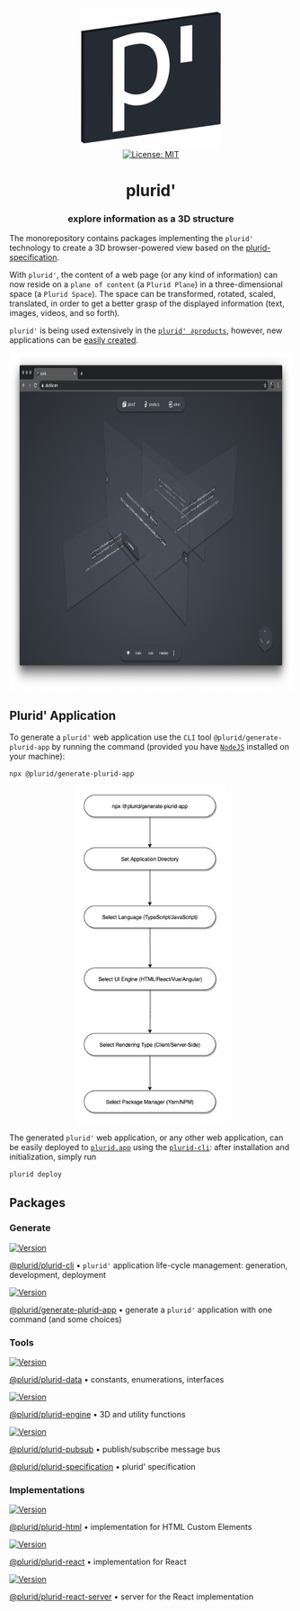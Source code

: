 <p align="center">
    <img src="https://raw.githubusercontent.com/plurid/plurid/master/about/identity/plurid-p-logo.png" height="250px">
    <br />
    <a target="_blank" href="https://github.com/plurid/plurid/blob/master/LICENSE">
        <img src="https://img.shields.io/badge/license-MIT-blue.svg?colorB=1380C3&style=for-the-badge" alt="License: MIT">
    </a>
</p>


<h1 align="center">
    plurid'
</h1>


<h3 align="center">
    explore information as a 3D structure
</h3>



The monorepository contains packages implementing the `plurid'` technology to create a 3D browser-powered view based on the [plurid-specification](https://github.com/plurid/plurid/tree/master/packages/plurid-specification).

With `plurid'`, the content of a web page (or any kind of information) can now reside on a `plane of content` (a `Plurid Plane`) in a three-dimensional space (a `Plurid Space`). The space can be transformed, rotated, scaled, translated, in order to get a better grasp of the displayed information (text, images, videos, and so forth).

`plurid'` is being used extensively in the <a target="_blank" href="https://plurid.com/products">`plurid' ∂products`</a>, however, new applications can be [easily created](#plurid-application).

<p align="center">
    <img src="https://raw.githubusercontent.com/plurid/plurid/master/about/identity/plurid-demo.png" height="600px">
</p>



## Plurid' Application

To generate a `plurid'` web application use the `CLI` tool `@plurid/generate-plurid-app` by running the command (provided you have [`NodeJS`](https://nodejs.org/en/) installed on your machine):

    npx @plurid/generate-plurid-app

<p align="center">
    <img src="https://raw.githubusercontent.com/plurid/plurid/master/about/diagrams/plurid-generate.png" height="600px">
</p>

The generated `plurid'` web application, or any other web application, can be easily deployed to [`plurid.app`](https://plurid.app) using the [`plurid-cli`][plurid-cli]: after installation and initialization, simply run

``` bash
plurid deploy
```



## Packages


### Generate

<a target="_blank" href="https://www.npmjs.com/package/@plurid/plurid-cli">
    <img src="https://img.shields.io/npm/v/@plurid/plurid-cli.svg?logo=npm&colorB=1380C3&style=for-the-badge" alt="Version">
</a>

[@plurid/plurid-cli][plurid-cli] • `plurid'` application life-cycle management: generation, development, deployment

[plurid-cli]: https://github.com/plurid/plurid/tree/master/packages/plurid-cli



<a target="_blank" href="https://www.npmjs.com/package/@plurid/generate-plurid-app">
    <img src="https://img.shields.io/npm/v/@plurid/generate-plurid-app.svg?logo=npm&colorB=1380C3&style=for-the-badge" alt="Version">
</a>

[@plurid/generate-plurid-app][generate-plurid-app] • generate a `plurid'` application with one command (and some choices)

[generate-plurid-app]: https://github.com/plurid/plurid/tree/master/packages/generate-plurid-app



### Tools


<a target="_blank" href="https://www.npmjs.com/package/@plurid/plurid-data">
    <img src="https://img.shields.io/npm/v/@plurid/plurid-data.svg?logo=npm&colorB=1380C3&style=for-the-badge" alt="Version">
</a>

[@plurid/plurid-data][plurid-data] • constants, enumerations, interfaces

[plurid-data]: https://github.com/plurid/plurid/tree/master/packages/plurid-data



<a target="_blank" href="https://www.npmjs.com/package/@plurid/plurid-engine">
    <img src="https://img.shields.io/npm/v/@plurid/plurid-engine.svg?logo=npm&colorB=1380C3&style=for-the-badge" alt="Version">
</a>

[@plurid/plurid-engine][plurid-engine] • 3D and utility functions

[plurid-engine]: https://github.com/plurid/plurid/tree/master/packages/plurid-engine



<a target="_blank" href="https://www.npmjs.com/package/@plurid/plurid-pubsub">
    <img src="https://img.shields.io/npm/v/@plurid/plurid-pubsub.svg?logo=npm&colorB=1380C3&style=for-the-badge" alt="Version">
</a>

[@plurid/plurid-pubsub][plurid-pubsub] • publish/subscribe message bus

[plurid-pubsub]: https://github.com/plurid/plurid/tree/master/packages/plurid-pubsub



<!-- <a target="_blank" href="https://www.npmjs.com/package/@plurid/plurid-renderer">
    <img src="https://img.shields.io/npm/v/@plurid/plurid-renderer.svg?logo=npm&colorB=1380C3&style=for-the-badge" alt="Version">
</a>

[@plurid/plurid-renderer][plurid-renderer] • rendering engine

[plurid-renderer]: https://github.com/plurid/plurid/tree/master/packages/plurid-renderer -->



<!-- <a target="_blank" href="https://www.npmjs.com/package/@plurid/plurid-scripts">
    <img src="https://img.shields.io/npm/v/@plurid/plurid-scripts.svg?logo=npm&colorB=1380C3&style=for-the-badge" alt="Version">
</a>

[@plurid/plurid-scripts][plurid-scripts] • build/development utility functions

[plurid-scripts]: https://github.com/plurid/plurid/tree/master/packages/plurid-scripts -->



<!-- <a target="_blank" href="https://www.npmjs.com/package/@plurid/plurid-server">
    <img src="https://img.shields.io/npm/v/@plurid/plurid-server.svg?logo=npm&colorB=1380C3&style=for-the-badge" alt="Version">
</a>

[@plurid/plurid-server][plurid-server] • server for server-side rendering and application serving

[plurid-server]: https://github.com/plurid/plurid/tree/master/packages/plurid-server -->


[@plurid/plurid-specification][plurid-specification] • plurid' specification

[plurid-specification]: https://github.com/plurid/plurid/tree/master/packages/plurid-specification


<!-- <a target="_blank" href="https://www.npmjs.com/package/@plurid/plurid-state">
    <img src="https://img.shields.io/npm/v/@plurid/plurid-state.svg?logo=npm&colorB=1380C3&style=for-the-badge" alt="Version">
</a>

[@plurid/plurid-state][plurid-state] • state management for a plurid application

[plurid-state]: https://github.com/plurid/plurid/tree/master/packages/plurid-state -->



### Implementations


<a target="_blank" href="https://www.npmjs.com/package/@plurid/plurid-html">
    <img src="https://img.shields.io/npm/v/@plurid/plurid-html.svg?logo=npm&colorB=1380C3&style=for-the-badge" alt="Version">
</a>

[@plurid/plurid-html][plurid-html] • implementation for HTML Custom Elements

[plurid-html]: https://github.com/plurid/plurid/tree/master/packages/plurid-html



<!-- <a target="_blank" href="https://www.npmjs.com/package/@plurid/plurid-html-server">
    <img src="https://img.shields.io/npm/v/@plurid/plurid-html-server.svg?logo=npm&colorB=1380C3&style=for-the-badge" alt="Version">
</a>

[@plurid/plurid-html-server][plurid-html-server] • server for the HTML Custom Elements implementation

[plurid-html-server]: https://github.com/plurid/plurid/tree/master/packages/plurid-html-server -->



<a target="_blank" href="https://www.npmjs.com/package/@plurid/plurid-react">
    <img src="https://img.shields.io/npm/v/@plurid/plurid-react.svg?logo=npm&colorB=1380C3&style=for-the-badge" alt="Version">
</a>

[@plurid/plurid-react][plurid-react] • implementation for React

[plurid-react]: https://github.com/plurid/plurid/tree/master/packages/plurid-react



<a target="_blank" href="https://www.npmjs.com/package/@plurid/plurid-react-server">
    <img src="https://img.shields.io/npm/v/@plurid/plurid-react-server.svg?logo=npm&colorB=1380C3&style=for-the-badge" alt="Version">
</a>

[@plurid/plurid-react-server][plurid-react-server] • server for the React implementation

[plurid-react-server]: https://github.com/plurid/plurid/tree/master/packages/plurid-react-server



<!-- <a target="_blank" href="https://www.npmjs.com/package/@plurid/plurid-vue">
    <img src="https://img.shields.io/npm/v/@plurid/plurid-vue.svg?logo=npm&colorB=1380C3&style=for-the-badge" alt="Version">
</a>

[@plurid/plurid-vue][plurid-vue] • implementation for Vue

[plurid-vue]: https://github.com/plurid/plurid/tree/master/packages/plurid-vue -->



<!-- <a target="_blank" href="https://www.npmjs.com/package/@plurid/plurid-vue-ssr">
    <img src="https://img.shields.io/npm/v/@plurid/plurid-vue-ssr.svg?logo=npm&colorB=1380C3&style=for-the-badge" alt="Version">
</a>

[@plurid/plurid-vue-ssr][plurid-vue-ssr] • server for the Vue implementation

[plurid-vue-ssr]: https://github.com/plurid/plurid/tree/master/packages/plurid-vue-ssr -->
